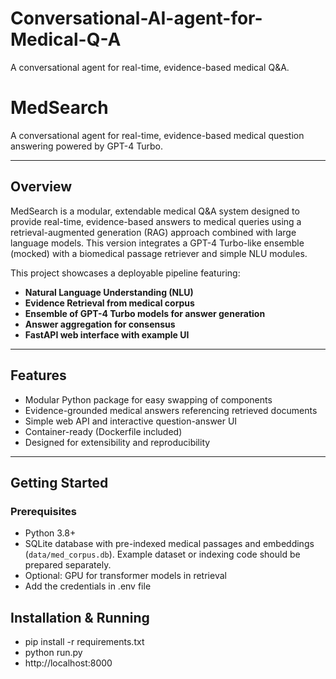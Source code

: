 # Conversational-AI-agent-for-Medical-Q-A
A conversational agent for real-time, evidence-based medical Q&amp;A.
# MedSearch

A conversational agent for real-time, evidence-based medical question answering powered by GPT-4 Turbo.

---

## Overview

MedSearch is a modular, extendable medical Q&A system designed to provide real-time, evidence-based answers to medical queries using a retrieval-augmented generation (RAG) approach combined with large language models. This version integrates a GPT-4 Turbo-like ensemble (mocked) with a biomedical passage retriever and simple NLU modules.

This project showcases a deployable pipeline featuring:

- **Natural Language Understanding (NLU)**
- **Evidence Retrieval from medical corpus**
- **Ensemble of GPT-4 Turbo models for answer generation**
- **Answer aggregation for consensus**
- **FastAPI web interface with example UI**

---

## Features

- Modular Python package for easy swapping of components
- Evidence-grounded medical answers referencing retrieved documents
- Simple web API and interactive question-answer UI
- Container-ready (Dockerfile included)
- Designed for extensibility and reproducibility

---

## Getting Started

### Prerequisites

- Python 3.8+
- SQLite database with pre-indexed medical passages and embeddings (`data/med_corpus.db`). Example dataset or indexing code should be prepared separately.
- Optional: GPU for transformer models in retrieval
- Add the credentials in .env file

## Installation & Running
- pip install -r requirements.txt
- python run.py
- http://localhost:8000 




